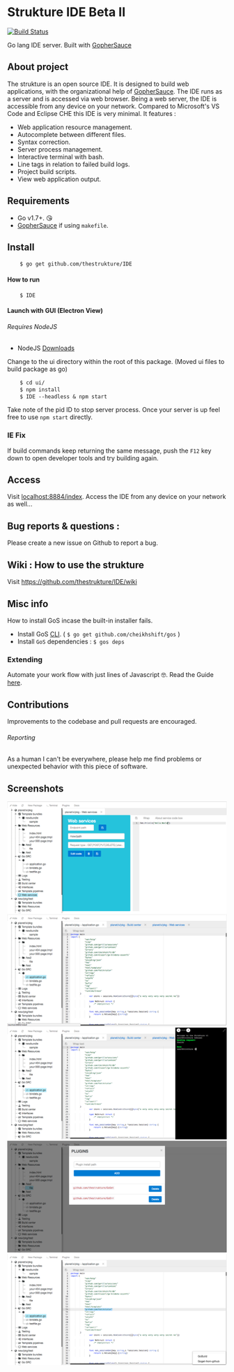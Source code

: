 # Strukture IDE Beta II
[![Build Status](https://travis-ci.org/thestrukture/IDE.svg?branch=master)](https://travis-ci.org/thestrukture/IDE)

Go lang IDE server. Built with [GopherSauce](http://gophersauce.com)

## About project
The strukture is an open source IDE. It is designed to build web applications, with the organizational help of [GopherSauce](http://gophersauce.com). The IDE runs as a server and is accessed via web browser. Being a web server, the IDE is accessible from any device on your network. Compared to Microsoft's VS Code and Eclipse CHE this IDE is very minimal. It features :
- Web application resource management.
- Autocomplete between different files.
- Syntax correction.
- Server process management.
- Interactive terminal with bash.
- Line tags in relation to failed build logs.
- Project build scripts.
- View web application output.

## Requirements
- Go v1.7+. 😘
- [GopherSauce](http://gophersauce.com) if using `makefile`.

## Install

		$ go get github.com/thestrukture/IDE

#### How to run

		$ IDE

#### Launch with GUI (Electron View)

###### Requires NodeJS
- NodeJS [Downloads](https://nodejs.org/en/download/)

Change to the ui directory within the root of this package. (Moved ui files to build package as go)

		$ cd ui/
		$ npm install
		$ IDE --headless & npm start

Take note of the pid ID to stop server process. Once your server is up feel free to use `npm start` directly.

### IE Fix
If build commands keep returning the same message, push the `F12` key down to open developer tools and try building again.
	
## Access

Visit [localhost:8884/index](http://localhost:8884/index). Access the IDE from any device on your network as well...

## Bug reports & questions :
Please create a new issue on Github to report a bug.

## Wiki : How to use the strukture

Visit https://github.com/thestrukture/IDE/wiki

## Misc info
How to install GoS incase the built-in installer fails.

- Install GoS [CLI](http://gophersauce.com). ( `$ go get github.com/cheikhshift/gos` )
- Install `GoS` dependencies : `$ gos deps`

### Extending
Automate your work flow with just lines of Javascript 🤓. Read the Guide [here](https://github.com/thestrukture/SpringMenu). 

## Contributions
Improvements to the codebase and pull requests are encouraged.

###### Reporting
As a human I can't be everywhere, please help me find problems or unexpected behavior with this piece of software.

## Screenshots

![screenshot](tests/1newsc.png)
![screenshot](tests/2newsc.png)
![screenshot](tests/3newsc.png)
![screenshot](tests/4newsc.png)
![screenshot](tests/5newsc.png)
